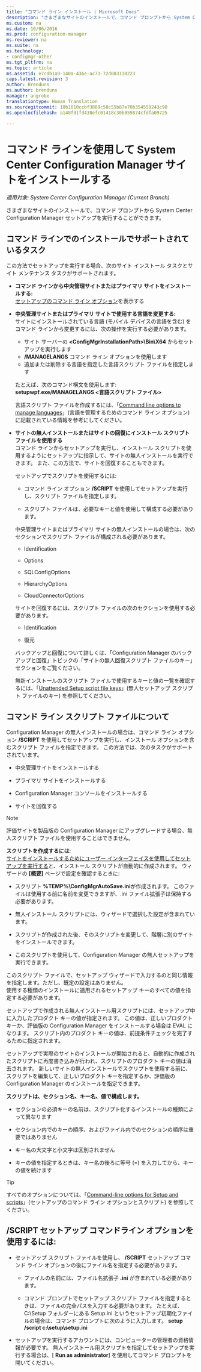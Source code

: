 ```yaml
---
title: "コマンド ライン インストール | Microsoft Docs"
description: "さまざまなサイトのインストールで、コマンド プロンプトから System Center Configuration Manager セットアップを実行する方法について説明します。"
ms.custom: na
ms.date: 10/06/2016
ms.prod: configuration-manager
ms.reviewer: na
ms.suite: na
ms.technology:
- configmgr-other
ms.tgt_pltfrm: na
ms.topic: article
ms.assetid: e7cdb1a9-140a-436e-ac71-72d083110223
caps.latest.revision: 3
author: Brenduns
ms.author: brenduns
manager: angrobe
translationtype: Human Translation
ms.sourcegitcommit: 10b1010ccbf3889c58c55b87e70b354559243c90
ms.openlocfilehash: a148fd1fd438efc01418c30b059874cfdfa09725

---
```

# <a name="use-a-command-line-to-install-system-center-configuration-manager-sites"></a>コマンド ラインを使用して System Center Configuration Manager サイトをインストールする

*適用対象: System Center Configuration Manager (Current Branch)*

 さまざまなサイトのインストールで、コマンド プロンプトから System Center Configuration Manager セットアップを実行することができます。

 ## <a name="supported-tasks-for-command-line-installs"></a>コマンド ラインでのインストールでサポートされているタスク
 この方法でセットアップを実行する場合、次のサイト インストール タスクとサイト メンテナンス タスクがサポートされます。

-   **コマンド ラインから中央管理サイトまたはプライマリ サイトをインストールする:**  
  [セットアップのコマンド ライン オプション](../../../../core/servers/deploy/install/command-line-options-for-setup.md)を表示する

 -  **中央管理サイトまたはプライマリ サイトで使用する言語を変更する:**  
    サイトにインストールされている言語 (モバイル デバイスの言語を含む) をコマンド ラインから変更するには、次の操作を実行する必要があります。  

     -   サイト サーバーの **&lt;ConfigMgrInstallationPath\>\Bin\X64** からセットアップを実行します
     -   **/MANAGELANGS** コマンド ライン オプションを使用します
     -   追加または削除する言語を指定した言語スクリプト ファイルを指定します  

    たとえば、次のコマンド構文を使用します: **setupwpf.exe/MANAGELANGS &lt;言語スクリプト ファイル\>**  

    言語スクリプト ファイルを作成するには、「[Command line options to manage languages](../../../../core/servers/deploy/install/command-line-options-for-setup.md#bkmk_Lang)」(言語を管理するためのコマンド ライン オプション) に記載されている情報を参考にしてください。  

 -  **サイトの無人インストールまたはサイトの回復にインストール スクリプト ファイルを使用する**  
    コマンド ラインからセットアップを実行し、インストール スクリプトを使用するようにセットアップに指示して、サイトの無人インストールを実行できます。 また、この方法で、サイトを回復することもできます。    

    セットアップでスクリプトを使用するには:  

    -   コマンド ライン オプション **/SCRIPT** を使用してセットアップを実行し、スクリプト ファイルを指定します。  

    -   スクリプト ファイルは、必要なキーと値を使用して構成する必要があります。  

    中央管理サイトまたはプライマリ サイトの無人インストールの場合は、次のセクションでスクリプト ファイルが構成される必要があります。  

    -   Identification    
    -   Options    
    -   SQLConfigOptions    
    -   HierarchyOptions    

    -   CloudConnectorOptions  

    サイトを回復するには、スクリプト ファイルの次のセクションを使用する必要があります。  

    -   Identification  

    -   復元

     バックアップと回復について詳しくは、「Configuration Manager のバックアップと回復」トピックの「サイトの無人回復スクリプト ファイルのキー」セクションをご覧ください。  

    無新インストールのスクリプト ファイルで使用するキーと値の一覧を確認するには、「[Unattended Setup script file keys](../../../../core/servers/deploy/install/command-line-options-for-setup.md#bkmk_Unattended)」(無人セットアップ スクリプト ファイルのキー) を参照してください。  

## <a name="about-the-command-line-script-file"></a>コマンド ライン スクリプト ファイルについて  

 Configuration Manager の無人インストールの場合は、コマンド ライン オプション **/SCRIPT** を使用してセットアップを実行し、インストール オプションを含むスクリプト ファイルを指定できます。 この方法では、次のタスクがサポートされています。  

-   中央管理サイトをインストールする  

-   プライマリ サイトをインストールする  

-   Configuration Manager コンソールをインストールする  

-   サイトを回復する  

> [!NOTE]  
>  評価サイトを製品版の Configuration Manager にアップグレードする場合、無人スクリプト ファイルを使用することはできません。  

**スクリプトを作成するには**:  
[サイトをインストールするためにユーザー インターフェイスを使用してセットアップを実行する](../../../../core/servers/deploy/install/use-the-setup-wizard-to-install-sites.md)と、インストール スクリプトが自動的に作成されます。  ウィザードの **[概要]** ページで設定を確認するときに:  

-   スクリプト **%TEMP%\ConfigMgrAutoSave.ini**が作成されます。  このファイルは使用する前に名前を変更できますが、.ini ファイル拡張子は保持する必要があります。  

-   無人インストール スクリプトには、ウィザードで選択した設定が含まれています。  

-   スクリプトが作成された後、そのスクリプトを変更して、階層に別のサイトをインストールできます。  

-   このスクリプトを使用して、Configuration Manager の無人セットアップを実行できます。  

このスクリプト ファイルで、セットアップ ウィザードで入力するのと同じ情報を指定します。ただし、既定の設定はありません。   
使用する種類のインストールに適用されるセットアップ キーのすべての値を指定する必要があります。  

セットアップで作成される無人インストール用スクリプトには、セットアップ中に入力したプロダクト キーの値が指定されます。 この値は、正しいプロダクト キーか、評価版の Configuration Manager をインストールする場合は EVAL になります。 スクリプト内のプロダクト キーの値は、前提条件チェックを完了するために指定されます。  

セットアップで実際のサイトのインストールが開始されると、自動的に作成されたスクリプトに再度書き込みが行われ、スクリプトのプロダクト キーの値は消去されます。 新しいサイトの無人インストールでスクリプトを使用する前に、スクリプトを編集して、正しいプロダクト キーを指定するか、評価版の Configuration Manager のインストールを指定できます。  

**スクリプトは、セクション名、キー名、値で構成します。**  

-   セクションの必須キーの名前は、スクリプト化するインストールの種類によって異なります  

-   セクション内でのキーの順序、およびファイル内でのセクションの順序は重要ではありません  

-   キー名の大文字と小文字は区別されません  

-   キーの値を指定するときは、キー名の後ろに等号 (=) を入力してから、キーの値を続けます  

> [!TIP]  
>  すべてのオプションについては、「[Command-line options for Setup and scripts](../../../../core/servers/deploy/install/command-line-options-for-setup.md)」(セットアップのコマンド ライン オプションとスクリプト) を参照してください。  

## <a name="to-use-the-script-setup-command-line-option"></a>/SCRIPT セットアップ コマンドライン オプションを使用するには:

-   セットアップ スクリプト ファイルを使用し、 **/SCRIPT** セットアップ コマンド ライン オプションの後にファイル名を指定する必要があります。  

    -   ファイルの名前には、ファイル名拡張子 **.ini** が含まれている必要があります。  

    -   コマンド プロンプトでセットアップ スクリプト ファイルを指定するときは、ファイルの完全パスを入力する必要があります。 たとえば、C:\Setup フォルダーにある Setup.ini というセットアップ初期化ファイルの場合は、コマンド プロンプトに次のように入力します。  **setup /script c:\setup\setup.ini**  

-   セットアップを実行するアカウントには、コンピューターの管理者の資格情報が必要です。 無人インストール用スクリプトを指定してセットアップを実行する場合は、[ **Run as administrator**] を使用してコマンド プロンプトを開いてください。  



<!--HONumber=Dec16_HO3-->


